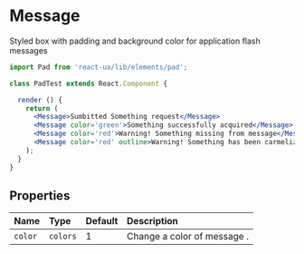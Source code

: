 # Message

Styled box with padding and background color for application flash messages

<!-- example -->
```jsx
import Pad from 'react-ua/lib/elements/pad';

class PadTest extends React.Component {

  render () {
    return (
      <Message>Sumbitted Something request</Message>
      <Message color='green'>Something successfully acquired</Message>
      <Message color='red'>Warning! Something missing from message</Message>
      <Message color='red' outline>Warning! Something has been carmelized</Message>
    );
  }
}
```

## Properties

| Name              | Type          | Default         | Description |
|:-----|:-----|:-----|:-----|
| `color`        | `colors`       |  1        | Change a color of message .|
